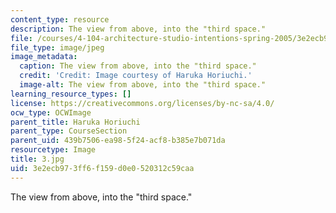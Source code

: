 ```yaml
---
content_type: resource
description: The view from above, into the "third space."
file: /courses/4-104-architecture-studio-intentions-spring-2005/3e2ecb973ff6f159d0e0520312c59caa_3.jpg
file_type: image/jpeg
image_metadata:
  caption: The view from above, into the "third space."
  credit: 'Credit: Image courtesy of Haruka Horiuchi.'
  image-alt: The view from above, into the "third space."
learning_resource_types: []
license: https://creativecommons.org/licenses/by-nc-sa/4.0/
ocw_type: OCWImage
parent_title: Haruka Horiuchi
parent_type: CourseSection
parent_uid: 439b7506-ea98-5f24-acf8-b385e7b071da
resourcetype: Image
title: 3.jpg
uid: 3e2ecb97-3ff6-f159-d0e0-520312c59caa
---
```

The view from above, into the "third space."